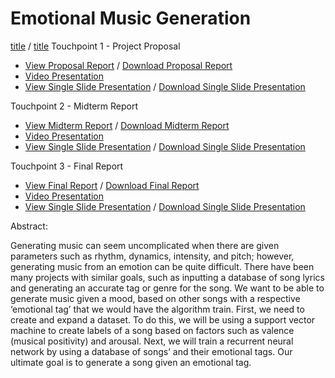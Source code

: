 # Emotional Music Generation
<a href="">title</a> / <a href="">title</a>
Touchpoint 1 - Project Proposal
- <a href="https://drive.google.com/file/d/1xS-L8BZmzfwZYZ3VzKxn5t_0B7f9yxZb/view?usp=sharing">View Proposal Report</a> / <a href="https://github.com/Matthewa1999/Group11_CS4641/raw/main/Resources/Touchpoint%201/ProjectProposal.pdf">Download Proposal Report</a>
- <a href="https://www.youtube.com/watch?v=RopPKB7D7qI">Video Presentation</a>
- <a href="https://drive.google.com/file/d/17fHZPUO1quHMPFOvDn-JaZQeB6V6OEae/view?usp=sharing">View Single Slide Presentation</a> / <a href="https://github.com/Matthewa1999/Group11_CS4641/raw/main/Resources/Touchpoint%201/Group%2011_Presentation_Slide.pdf">Download Single Slide Presentation  </a>

Touchpoint 2 - Midterm Report
- <a href="https://docs.google.com/document/d/1Ki2V2uQlul5NV79MJjTuaRkYOiet8fxjDFzWAYuINVM/edit?usp=sharing">View Midterm Report</a> / <a href="https://github.com/Matthewa1999/Group11_CS4641/raw/main/Resources/Touchpoint%202/4641%20Touchpoint%202.pdf">Download Midterm Report</a>
- <a href="https://drive.google.com/file/d/1AGQTWyEGKvB4_enZnyRaWGZrqcT9OJHw/view?usp=sharing">Video Presentation</a>
- <a href="https://drive.google.com/file/d/1gb3_R6tLC7BpvHblL0Vkb3-lQYzb2_H2/view?usp=sharing">View Single Slide Presentation</a> / <a href="https://github.com/Matthewa1999/Group11_CS4641/raw/main/Resources/Touchpoint%202/Touchpoint2.pptx.pdf">Download Single Slide Presentation  </a>

Touchpoint 3 - Final Report
- <a href="https://drive.google.com/file/d/1_W4HS8BC4CZxNYUSi0_HSE2K-fz24mOc/view?usp=sharing">View Final Report</a> / <a href="https://github.com/Matthewa1999/Group11_CS4641/raw/main/Resources/Touchpoint%203/Final%20Report.pdf">Download Final Report</a>
- <a href="https://youtu.be/OCxUiu2lKPA">Video Presentation</a>
- <a href="https://drive.google.com/file/d/18BRS1A1FQskG9TWWPChqehzb8xxbpk1K/view?usp=sharing">View Single Slide Presentation</a> / <a href="https://github.com/Matthewa1999/Group11_CS4641/raw/main/Resources/Images/Touchpoint%203.pptx.pdf">Download Single Slide Presentation</a> 



Abstract:

Generating music can seem uncomplicated when there are given parameters such as rhythm, dynamics, intensity, and pitch; however, generating music from an emotion can be quite difficult. There have been many projects with similar goals, such as inputting a database of song lyrics and generating an accurate tag or genre for the song. We want to be able to generate music given a mood, based on other songs with a respective ‘emotional tag’ that we would have the algorithm train. First, we need to create and expand a dataset. To do this, we will be using a support vector machine to create labels of a song based on factors such as valence (musical positivity) and arousal. Next, we will train a recurrent neural network by using a database of songs’ and their emotional tags. Our ultimate goal is to generate a song given an emotional tag.
